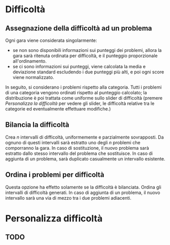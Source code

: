 # Difficoltà
## Assegnazione della difficoltà ad un problema
Ogni gara viene considerata singolarmente:
+ se non sono disponibili informazioni sui punteggi dei problemi, allora la gara sarà ritenuta ordinata per difficoltà, e il punteggio proporzionale all'ordinamento.
+ se ci sono informazioni sui punteggi, viene calcolata la media e deviazione standard escludendo i due punteggi più alti, e poi ogni score viene normalizzato.

In seguito, si considerano i problemi rispetto alla categoria. Tutti i problemi di una categoria vengono ordinati rispetto al punteggio calcolato; la distribuzione è poi trattata come uniforme sullo slider di difficoltà (premere *Personalizza la difficoltà* per vedere gli slider, le difficoltà relative tra le categorie ed eventualmente effettuare modifiche.) 

## Bilancia la difficoltà
Crea *n* intervalli di difficoltà, uniformemente e parzialmente sovrapposti. Da ognuno di questi intervalli sarà estratto uno degli *n* problemi che comporranno la gara. In caso di sostituzione, il nuovo problema sarà estratto dallo stesso intervallo del problema che sostituisce. In caso di aggiunta di un problema, sarà duplicato casualmente un intervallo esistente.

## Ordina i problemi per difficoltà
Questa opzione ha effetto solamente se la difficoltà è bilanciata. Ordina gli intervalli di difficoltà generati. In caso di aggiunta di un problema, il nuovo intervallo sarà una via di mezzo tra i due problemi adiacenti.

# Personalizza difficoltà
## TODO